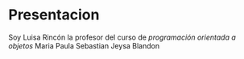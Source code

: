 # Presentacion

Soy Luisa Rincón la profesor del curso de *programación orientada a objetos* Maria Paula Sebastian Jeysa Blandon